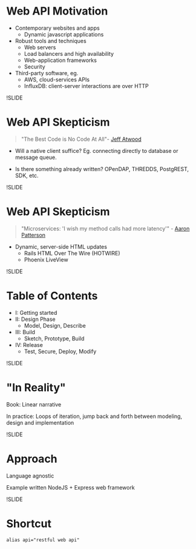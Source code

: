 # Web API Motivation

- Contemporary websites and apps
  - Dynamic javascript applications
- Robust tools and techniques
  - Web servers
  - Load balancers and high availability
  - Web-application frameworks
  - Security
- Third-party software, eg.
  - AWS, cloud-services APIs
  - InfluxDB: client-server interactions are over HTTP

!SLIDE

# Web API Skepticism

> "The Best Code is No Code At All"- [Jeff Atwood](https://blog.codinghorror.com/the-best-code-is-no-code-at-all/)

- Will a native client suffice? Eg. connecting directly to database or message queue.

- Is there something already written? OPenDAP, THREDDS, PostgREST, SDK, etc.

!SLIDE

# Web API Skepticism

> "Microservices: 'I wish my method calls had more latency'" - [Aaron Patterson](https://twitter.com/tenderlove/status/1337483916492488705)

- Dynamic, server-side HTML updates
  - Rails HTML Over The Wire (HOTWIRE)
  - Phoenix LiveView

!SLIDE

# Table of Contents

- I: Getting started
- II: Design Phase
  - Model, Design, Describe
- III: Build
  - Sketch, Prototype, Build
- IV: Release
  - Test, Secure, Deploy, Modify

!SLIDE

# "In Reality"

Book: Linear narrative

In practice: Loops of iteration, jump back and forth between modeling, design and implementation

!SLIDE

# Approach

Language agnostic

Example written NodeJS + Express web framework

!SLIDE

# Shortcut

`alias api="restful web api"`
